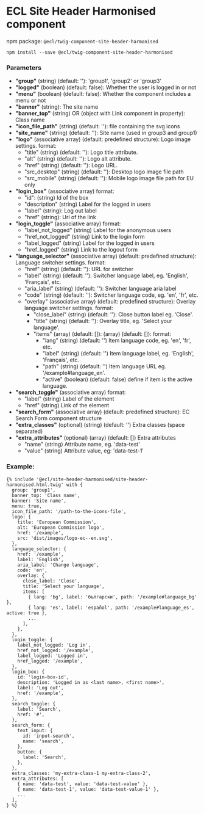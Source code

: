 # ECL Site Header Harmonised component

npm package: `@ecl/twig-component-site-header-harmonised`

```shell
npm install --save @ecl/twig-component-site-header-harmonised
```

### Parameters

- **"group"** (string) (default: ''): 'group1', 'group2' or 'group3'
- **"logged"** (boolean) (default: false): Whether the user is logged in or not
- **"menu"** (boolean) (default: false): Whether the component includes a menu or not
- **"banner"** (string): The site name
- **"banner_top"** (string) OR (object with Link component in property): Class name
- **"icon_file_path"** (string) (default: ''): file containing the svg icons
- **"site_name"** (string) (default: ''): Site name (used in group3 and group1)
- **"logo"** (associative array) (default: predefined structure): Logo image settings. format:
  - "title" (string) (default: ''): Logo title attribute.
  - "alt" (string) (default: ''): Logo alt attribute.
  - "href" (string) (default: ''): Logo URL.
  - "src_desktop" (string) (default: ''): Desktop logo image file path
  - "src_mobile" (string) (default: ''): Mobile logo image file path for EU only
- **"login_box"** (associative array) format:
  - "id": (string) Id of the box
  - "description" (string) Label for the logged in users
  - "label" (string): Log out label
  - "href" (string): Url of the link
- **"login_toggle"** (associative array) format:
  - "label_not_logged" (string) Label for the anonymous users
  - "href_not_logged" (string) Link to the login form
  - "label_logged" (string) Label for the logged in users
  - "href_logged" (string) Link to the logout form
- **"language_selector"** (associative array) (default: predefined structure): Language switcher settings. format:
  - "href" (string) (default: ''): URL for switcher
  - "label" (string) (default: ''): Switcher language label, eg. 'English', 'Français', etc.
  - "aria_label" (string) (default: ''): Switcher language aria label
  - "code" (string) (default: ''): Switcher language code, eg. 'en', 'fr', etc.
  - "overlay" (associative array) (default: predefined structure): Overlay language switcher settings. format:
    - "close_label" (string) (default: ''): Close button label eg. 'Close'.
    - "title" (string) (default: ''): Overlay title, eg. 'Select your language'.
    - "items" (array) (default: []): (array) (default: []): format:
      - "lang" (string) (default: '') Item language code, eg. 'en', 'fr', etc.
      - "label" (string) (default: '') Item language label, eg. 'English', 'Français', etc.
      - "path" (string) (default: '') Item language URL eg. '/example#language_en'.
      - "active" (boolean) (default: false) define if item is the active language.
- **"search_toggle"** (associative array) format:
  - "label" (string) Label of the element
  - "href" (string) Link of the element
- **"search_form"** (associative array) (default: predefined structure): EC Search Form component structure
- **"extra_classes"** (optional) (string) (default: '') Extra classes (space separated)
- **"extra_attributes"** (optional) (array) (default: []) Extra attributes
  - "name" (string) Attribute name, eg. 'data-test'
  - "value" (string) Attribute value, eg: 'data-test-1'

### Example:

<!-- prettier-ignore -->
```twig
{% include '@ecl/site-header-harmonised/site-header-harmonised.html.twig' with {
  group: 'group1',
  banner_top: 'Class name',
  banner: 'Site name',
  menu: true,
  icon_file_path: '/path-to-the-icons-file',
  logo: {
    title: 'European Commission',
    alt: 'European Commission logo',
    href: '/example',
    src: 'dist/images/logo-ec--en.svg',
  },
  language_selector: {
    href: '/example',
    label: 'English',
    aria_label: 'Change language',
    code: 'en',
    overlay: {
      close_label: 'Close',
      title: 'Select your language',
      items: [
        { lang: 'bg', label: 'български', path: '/example#language_bg' },
        { lang: 'es', label: 'español', path: '/example#language_es', active: true },
        ...
      ],
    },
  },
  login_toggle: {
    label_not_logged: 'Log in',
    href_not_logged: '/example',
    label_logged: 'Logged in',
    href_logged: '/example',
  },
  login_box: {
    id: 'login-box-id',
    description: 'Logged in as <last name>, <first name>',
    label: 'Log out',
    href: '/example',
  },
  search_toggle: {
    label: 'Search',
    href: '#',
  },
  search_form: {
    text_input: {
      id: 'input-search',
      name: 'search',
    },
    button: {
      label: 'Search',
    },
  },
  extra_classes: 'my-extra-class-1 my-extra-class-2',
  extra_attributes: [
    { name: 'data-test', value: 'data-test-value' },
    { name: 'data-test-1', value: 'data-test-value-1' },
    ...
  ],
} %}
```
